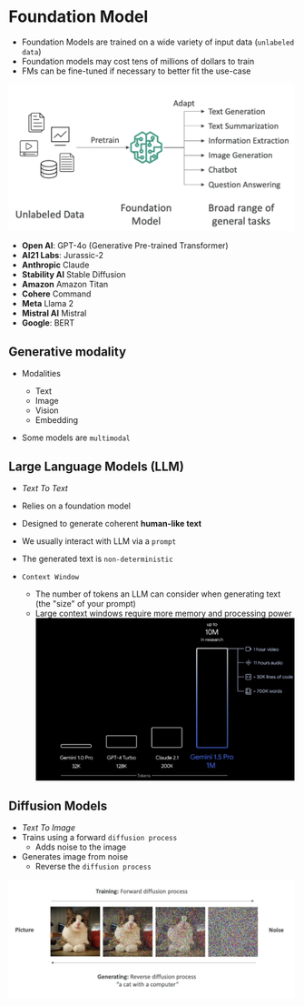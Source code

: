 # Foundation Model

- Foundation Models are trained on a wide variety of input data (`unlabeled data`)
- Foundation models may cost tens of millions of dollars to train
- FMs can be fine-tuned if necessary to better fit the use-case

![Generative AI](.images/gen-ai.png)

- **Open AI**: GPT-4o (Generative Pre-trained Transformer)
- **AI21 Labs**: Jurassic-2
- **Anthropic** Claude
- **Stability AI** Stable Diffusion
- **Amazon** Amazon Titan
- **Cohere** Command
- **Meta** Llama 2
- **Mistral AI** Mistral
- **Google**: BERT

## Generative modality

- Modalities
  - Text
  - Image
  - Vision
  - Embedding

- Some models are `multimodal`

## Large Language Models (LLM)

- _Text To Text_
- Relies on a foundation model
- Designed to generate coherent **human-like text**
- We usually interact with LLM via a `prompt`
- The generated text is `non-deterministic`

- `Context Window`
  - The number of tokens an LLM can consider when generating text (the "size" of your prompt)
  - Large context windows require more memory and processing power
  ![Context Window](.images/context-window.png)

## Diffusion Models

- _Text To Image_
- Trains using a forward `diffusion process`
  - Adds noise to the image
- Generates image from noise
  - Reverse the `diffusion process`

![Diffusion](.images/diffusion.png)
